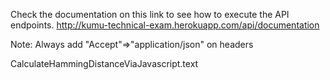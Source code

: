 Check the documentation on this link to see how to execute the API endpoints.
http://kumu-technical-exam.herokuapp.com/api/documentation

Note:
Always add "Accept"=>"application/json" on headers


CalculateHammingDistanceViaJavascript.text
